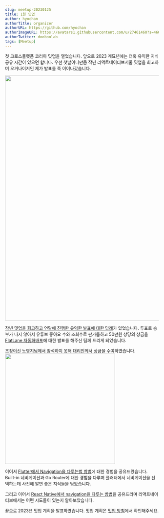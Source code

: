 ```yaml
---
slug: meetup-20230125
title: 1월 밋업
author: hyochan
authorTitle: organizer
authorURL: https://github.com/hyochan
authorImageURL: https://avatars1.githubusercontent.com/u/27461460?s=460&u=b5860875e26d33fd70fd210f4ea74f81cdf9d99b&v=4
authorTwitter: dooboolab
tags: [Meetup]
---
```


첫 크로스플랫폼 코리아 밋업을 열었습니다. 앞으로 2023 계묘년에는 더욱 유익한 지식공유 시간이 있으면 합니다.
우선 첫날이니만큼 작년 리액트네이티브서울 밋업을 회고하며 오거나이저인 제가 발표를 쭉 어어나갔습니다.

<img src="https://user-images.githubusercontent.com/27461460/215254735-c2646085-bf23-47d2-8bf0-913f764f7808.png" width="800" />

[작년 밋업을 회고하고 연말에 진행한 유익한 발표에 대한 답례](https://www.youtube.com/watch?v=-t9h1dVzRIA&list=PLMu8UG37vF6p5betw-J2_b4IdXSE01HvH&index=2)가 있었습니다.
투표로 승부가 나지 않아서 유튜브 좋아요 수와 조회수로 판가름하고 50만원 상당의 상금을 [FlatLane 자동화배포](https://www.youtube.com/watch?v=KnTh4iCEiNo&list=PLMu8UG37vF6oJLNhjsjoy_ApcJFZZwJOo)에 대한 발표를 해주신 팀께 드리게 되었습니다.

조장이신 노영지님께서 참석하지 못해 대리인께서 상금을 수여하였습니다.<br/>
<img src="https://user-images.githubusercontent.com/27461460/215254744-82769df0-0b40-4bdd-8094-223fa258ca38.png" width="360" />

이어서 [Flutter에서 Navigation을 다루는법 방법](https://www.youtube.com/watch?v=-t9h1dVzRIA&list=PLMu8UG37vF6p5betw-J2_b4IdXSE01HvH&index=2)에 대한 경험을 공유드렸습니다. Built-in 네비게이션과 Go Router에 대한 경험을 다루며 플러터에서 네비게이션을 선택하는데 사전에 알면 좋은 지식들을 담았습니다.

그리고 이어서 [React Native에서 navigation을 다루는 방법](https://www.youtube.com/watch?v=R7uiKmfS1Wo&list=PLMu8UG37vF6p5betw-J2_b4IdXSE01HvH&index=4)을 공유드리며 리액트네이티브에서는 어떤 시도들이 있는지 알아보았습니다.

끝으로 2023년 밋업 계획을 발표하였습니다.
밋업 계획은 [밋업 방침](/docs/current/plan)에서 확인해주세요.